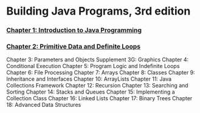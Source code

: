 # Building Java Programs, 3rd edition

### [Chapter 1: Introduction to Java Programming](Chapter1/README.md)
### [Chapter 2: Primitive Data and Definite Loops](Chapter2/README.md)
Chapter 3: Parameters and Objects
Supplement 3G: Graphics
Chapter 4: Conditional Execution
Chapter 5: Program Logic and Indefinite Loops
Chapter 6: File Processing
Chapter 7: Arrays
Chapter 8: Classes
Chapter 9: Inheritance and Interfaces
Chapter 10: ArrayLists
Chapter 11: Java Collections Framework
Chapter 12: Recursion
Chapter 13: Searching and Sorting
Chapter 14: Stacks and Queues
Chapter 15: Implementing a Collection Class
Chapter 16: Linked Lists
Chapter 17: Binary Trees
Chapter 18: Advanced Data Structures

